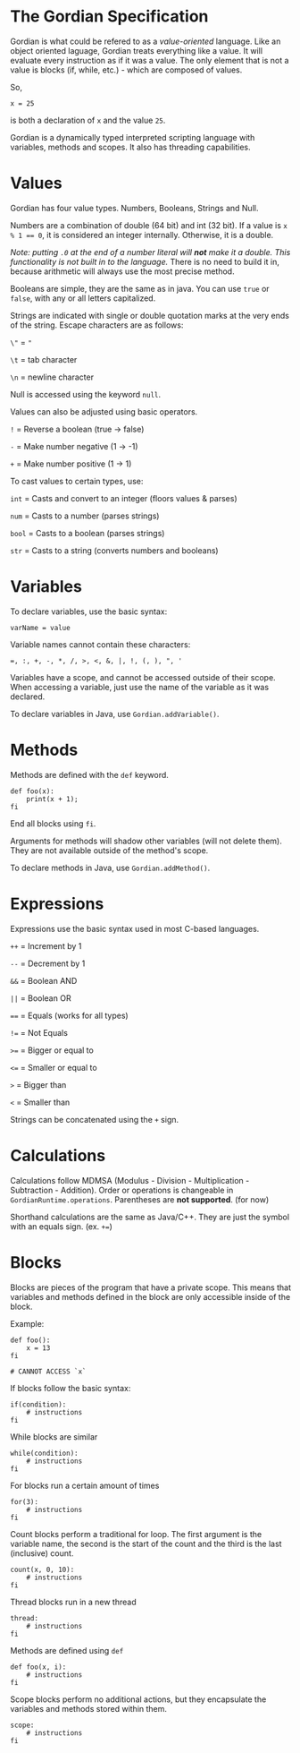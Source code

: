 # The Gordian Specification

Gordian is what could be refered to as a *value-oriented* language. Like an object oriented laguage, Gordian treats everything like a value. It will evaluate every instruction as if it was a value. The only element that is not a value is blocks (if, while, etc.) - which are composed of values.

So,

    x = 25

is both a declaration of `x` and the value `25`.

Gordian is a dynamically typed interpreted scripting language with variables, methods and scopes. It also has threading capabilities.

# Values

Gordian has four value types. Numbers, Booleans, Strings and Null.

Numbers are a combination of double (64 bit) and int (32 bit). If a value is `x % 1 == 0`, it is considered an integer internally. Otherwise, it is a double.

*Note: putting `.0` at the end of a number literal will **not** make it a double. This functionality is not built in to the language.* There is no need to build it in, because arithmetic will always use the most precise method.

Booleans are simple, they are the same as in java. You can use `true` or `false`, with any or all letters capitalized.

Strings are indicated with single or double quotation marks at the very ends of the string. Escape characters are as follows:

`\"` = `"`

`\t` = tab character

`\n` = newline character

Null is accessed using the keyword `null`.

Values can also be adjusted using basic operators.

`!` = Reverse a boolean (true -> false)

`-` = Make number negative (1 -> -1)

`+` = Make number positive (1 -> 1)

To cast values to certain types, use:

`int` = Casts and convert to an integer (floors values & parses)

`num` = Casts to a number (parses strings)

`bool` = Casts to a boolean (parses strings)

`str` = Casts to a string (converts numbers and booleans)

# Variables

To declare variables, use the basic syntax:

    varName = value

Variable names cannot contain these characters:

    =, :, +, -, *, /, >, <, &, |, !, (, ), ", '

Variables have a scope, and cannot be accessed outside of their scope. When accessing a variable, just use the name of the variable as it was declared.

To declare variables in Java, use `Gordian.addVariable()`.

# Methods

Methods are defined with the `def` keyword.

    def foo(x):
        print(x + 1);
    fi

End all blocks using `fi`.

Arguments for methods will shadow other variables (will not delete them). They are not available outside of the method's scope.

To declare methods in Java, use `Gordian.addMethod()`.

# Expressions

Expressions use the basic syntax used in most C-based languages.

`++` = Increment by 1

`--` = Decrement by 1

`&&` = Boolean AND

`||` = Boolean OR

`==` = Equals (works for all types)

`!=` = Not Equals

`>=` = Bigger or equal to

`<=` = Smaller or equal to

`>` = Bigger than

`<` = Smaller than

Strings can be concatenated using the `+` sign.

# Calculations

Calculations follow MDMSA (Modulus - Division - Multiplication - Subtraction - Addition). Order or operations is changeable in `GordianRuntime.operations`. Parentheses are **not supported**. (for now)

Shorthand calculations are the same as Java/C++. They are just the symbol with an equals sign. (ex. `+=`)

# Blocks

Blocks are pieces of the program that have a private scope. This means that variables and methods defined in the block are only accessible inside of the block.

Example:

    def foo():
        x = 13
    fi
    
    # CANNOT ACCESS `x`

If blocks follow the basic syntax:

    if(condition):
        # instructions
    fi

While blocks are similar

    while(condition):
        # instructions
    fi

For blocks run a certain amount of times

    for(3):
        # instructions
    fi

Count blocks perform a traditional for loop. The first argument is the variable name, the second is the start of the count and the third is the last (inclusive) count.

    count(x, 0, 10):
        # instructions
    fi

Thread blocks run in a new thread

    thread:
        # instructions
    fi

Methods are defined using `def`

    def foo(x, i):
        # instructions
    fi

Scope blocks perform no additional actions, but they encapsulate the variables and methods stored within them.

    scope:
        # instructions
    fi
